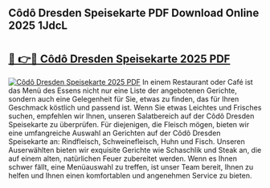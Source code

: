 ## Côdô Dresden Speisekarte PDF Download Online 2025 1JdcL

# <h2><a href="http://gc9m63.nevu.top/?p=C%c3%b4d%c3%b4+Dresden+Speisekarte">🔗 👉🔴 Côdô Dresden Speisekarte 2025 PDF</a></h2>

[![Côdô Dresden Speisekarte 2025 PDF](https://i.imgur.com/dBaPXMq.png)](http://gc9m63.nevu.top/?p=C%c3%b4d%c3%b4+Dresden+Speisekarte)
In einem Restaurant oder Café ist das Menü des Essens nicht nur eine Liste der angebotenen Gerichte, sondern auch eine Gelegenheit für Sie, etwas zu finden, das für Ihren Geschmack köstlich und passend ist. Wenn Sie etwas Leichtes und Frisches suchen, empfehlen wir Ihnen, unseren Salatbereich auf der Côdô Dresden Speisekarte zu überprüfen. Für diejenigen, die Fleisch mögen, bieten wir eine umfangreiche Auswahl an Gerichten auf der Côdô Dresden Speisekarte an: Rindfleisch, Schweinefleisch, Huhn und Fisch. Unseren Auserwählten bieten wir exquisite Gerichte wie Schaschlik und Steak an, die auf einem alten, natürlichen Feuer zubereitet werden. Wenn es Ihnen schwer fällt, eine Menüauswahl zu treffen, ist unser Team bereit, Ihnen zu helfen und Ihnen einen komfortablen und angenehmen Service zu bieten.
